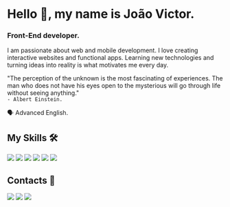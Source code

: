 <h1>Hello 👋, my name is João Victor.</h1>

<h3>Front-End developer.</h3>

I am passionate about web and mobile development. I love creating interactive websites and functional apps. Learning new technologies and turning ideas into reality is what motivates me every day.

"The perception of the unknown is the most fascinating of experiences. The man who does not have his eyes open to the mysterious will go through life without seeing anything." <br>
`- Albert Einstein.`

🗣 Advanced English.

## My Skills 🛠

<div> 
    <a target="_blank"><img src="https://img.shields.io/badge/React-20232A?style=for-the-badge&logo=react&logoColor=61DAFB" target="_blank"></a>
    <a target="_blank"><img src="https://img.shields.io/badge/ReactNative-222222?style=for-the-badge&logo=React&logoColor=" target="_blank"></a>
    <a target="_blank"><img src="https://img.shields.io/badge/next.js-000000?style=for-the-badge&logo=nextdotjs&logoColor=white" target="_blank"></a>
    <a target="_blank"><img src="https://img.shields.io/badge/TypeScript-007ACC?style=for-the-badge&logo=typescript&logoColor=white"  target="_blank"></a>
    <a target="_blank"><img src="https://img.shields.io/badge/node.js-6DA55F?style=for-the-badge&logo=node.js&logoColor=white" target="_blank"></a>
    <a target="_blank"><img src="https://img.shields.io/badge/Sql-2F363D?style=for-the-badge&logo=mysql&logoColor=white" target="_blank"></a>
</div>

## Contacts 📩

<div> 
    <a href = "mailto:vitorlemos703@gmail.com"><img src="https://img.shields.io/badge/-Gmail-%23333?style=for-the-badge&logo=gmail&logoColor=white" target="_blank"></a>
    <a href="https://www.linkedin.com/in/joão-lemos-781044207/" target="_blank"><img src="https://img.shields.io/badge/-LinkedIn-%230077B5?style=for-the-badge&logo=linkedin&logoColor=white" target="_blank"></a> 
    <a href="https://www.instagram.com/ja1lemos/" target="_blank"><img src="https://img.shields.io/badge/-Instagram-%23E4405F?style=for-the-badge&logo=instagram&logoColor=white" target="_blank"></a>
</div>
